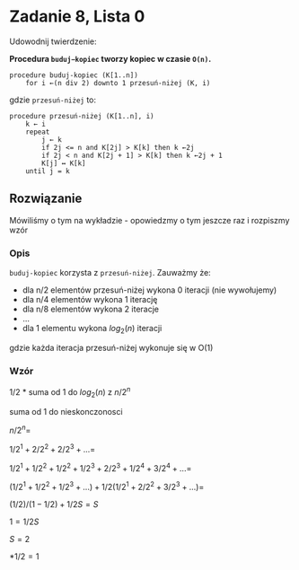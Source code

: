 # Zadanie 8, Lista 0

Udowodnij twierdzenie:

<b>Procedura `buduj−kopiec` tworzy kopiec w czasie `O(n)`.</b>
```
procedure buduj-kopiec (K[1..n])
    for i ←(n div 2) downto 1 przesuń-niżej (K, i)
```
gdzie `przesuń-niżej` to:

```
procedure przesuń-niżej (K[1..n], i)
    k ← i
    repeat
        j ← k
        if 2j <= n and K[2j] > K[k] then k ←2j
        if 2j < n and K[2j + 1] > K[k] then k ←2j + 1
        K[j] ↔ K[k]
    until j = k
```

## Rozwiązanie

Mówiliśmy o tym na wykładzie - opowiedzmy o tym jeszcze raz i rozpiszmy wzór

### Opis

`buduj-kopiec` korzysta z `przesuń-niżej`. Zauważmy że:
- dla n/2 elementów przesuń-niżej wykona 0 iteracji (nie wywołujemy)
- dla n/4 elementów wykona 1 iterację
- dla n/8 elementów wykona 2 iteracje
- ...
- dla 1 elementu wykona $log_2(n)$ iteracji

gdzie każda iteracja przesuń-niżej wykonuje się w O(1)

### Wzór

1/2 * suma od 1 do $log_2(n)$ z $n/2^n$

suma od 1 do nieskonczonosci

$n/2^n =$

$1/2^1 + 2/2^2 + 2/2^3 + ...=$

$1/2^1 + 1/2^2 + 1/2^2 + 1/2^3 + 2/2^3 + 1/2^4 + 3/2^4 + ...=$

$(1/2^1 + 1/2^2 + 1/2^3 + ...) + 1/2(1/2^1 + 2/2^2 + 3/2^3 + ...)=$

$(1/2)/(1-1/2) + 1/2S = S$

$1 = 1/2S$

$S = 2$

$* 1/2 = 1$